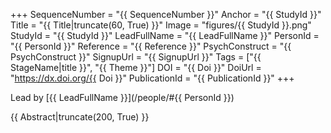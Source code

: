 +++
SequenceNumber = "{{ SequenceNumber }}"
Anchor = "{{ StudyId }}"
Title = "{{ Title|truncate(60, True) }}"
Image = "figures/{{ StudyId }}.png"
StudyId = "{{ StudyId }}"
LeadFullName = "{{ LeadFullName }}"
PersonId = "{{ PersonId }}"
Reference = "{{ Reference }}"
PsychConstruct = "{{ PsychConstruct }}"
SignupUrl = "{{ SignupUrl }}"
Tags = ["{{ StageName|title }}", "{{ Theme }}"]
DOI = "{{ Doi }}"
DoiUrl = "https://dx.doi.org/{{ Doi }}"
PublicationId = "{{ PublicationId }}"
+++

Lead by [{{ LeadFullName }}](/people/#{{ PersonId }})

{{ Abstract|truncate(200, True) }}